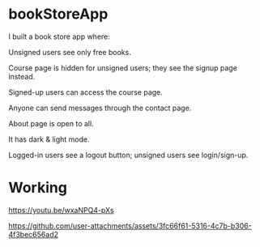 # bookStoreApp
I built a book store app where:

Unsigned users see only free books.

Course page is hidden for unsigned users; they see the signup page instead.

Signed-up users can access the course page.

Anyone can send messages through the contact page.

About page is open to all.

It has dark & light mode.

Logged-in users see a logout button; unsigned users see login/sign-up.

# Working 

https://youtu.be/wxaNPQ4-pXs


https://github.com/user-attachments/assets/3fc66f61-5316-4c7b-b306-4f3bec656ad2

